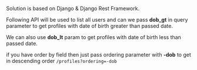 Solution is based on Django & Django Rest Framework. 

Following API will be used to list all users and can we pass **dob_gt** in query parameter to get
profiles with date of birth greater than passed date.

We can also use **dob_lt** param to get profiles with date of birth less than passed date. 

if you have order by field then just pass ordering parameter with **-dob** to get in descending order 
`/profiles?ordering=-dob`